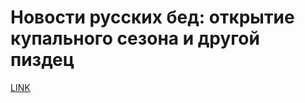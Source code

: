 # Новости русских бед: открытие купального сезона и другой пиздец



[LINK](https://varlamov.ru/2444890.html)